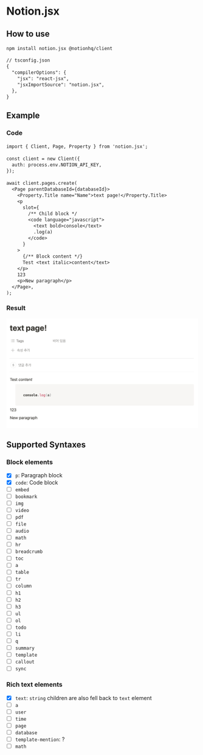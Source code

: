 # Notion.jsx

## How to use

```sh
npm install notion.jsx @notionhq/client
```

```jsonc
// tsconfig.json
{
  "compilerOptions": {
    "jsx": "react-jsx",
    "jsxImportSource": "notion.jsx",
  },
}
```

## Example

### Code

```tsx
import { Client, Page, Property } from 'notion.jsx';

const client = new Client({
  auth: process.env.NOTION_API_KEY,
});

await client.pages.create(
  <Page parentDatabaseId={databaseId}>
    <Property.Title name="Name">text page!</Property.Title>
    <p
      slot={
        /** Child block */
        <code language="javascript">
          <text bold>console</text>
          .log(a)
        </code>
      }
    >
      {/** Block content */}
      Test <text italic>content</text>
    </p>
    123
    <p>New paragraph</p>
  </Page>,
);
```

### Result

![Result page](./assets/example-screenshot.png)

## Supported Syntaxes

### Block elements

- [x] `p`: Paragraph block
- [x] `code`: Code block
- [ ] `embed`
- [ ] `bookmark`
- [ ] `img`
- [ ] `video`
- [ ] `pdf`
- [ ] `file`
- [ ] `audio`
- [ ] `math`
- [ ] `hr`
- [ ] `breadcrumb`
- [ ] `toc`
- [ ] `a`
- [ ] `table`
- [ ] `tr`
- [ ] `column`
- [ ] `h1`
- [ ] `h2`
- [ ] `h3`
- [ ] `ul`
- [ ] `ol`
- [ ] `todo`
- [ ] `li`
- [ ] `q`
- [ ] `summary`
- [ ] `template`
- [ ] `callout`
- [ ] `sync`

### Rich text elements

- [x] `text`: `string` children are also fell back to `text` element
- [ ] `a`
- [ ] `user`
- [ ] `time`
- [ ] `page`
- [ ] `database`
- [ ] `template-mention`: ?
- [ ] `math`
